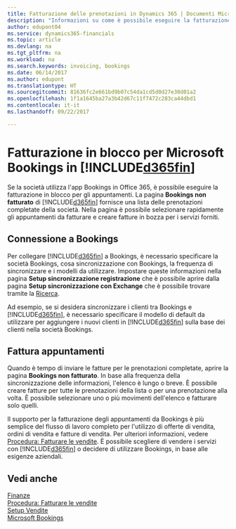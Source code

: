 ```yaml
---
title: Fatturazione delle prenotazioni in Dynamics 365 | Documenti Microsoft
description: "Informazioni su come è possibile eseguire la fatturazione da Microsoft Bookings in Dynamics 365 for Financials."
author: edupont04
ms.service: dynamics365-financials
ms.topic: article
ms.devlang: na
ms.tgt_pltfrm: na
ms.workload: na
ms.search.keywords: invoicing, bookings
ms.date: 06/14/2017
ms.author: edupont
ms.translationtype: HT
ms.sourcegitcommit: 81636fc2e661bd9b07c54da1cd5d0d27e30d01a2
ms.openlocfilehash: 1f1a1645ba27a3b42d67c11f7472c283ca44dbd1
ms.contentlocale: it-it
ms.lasthandoff: 09/22/2017

---
```

# <a name="bulk-invoicing-for-microsoft-bookings-in-included365finincludesd365finmdmd"></a>Fatturazione in blocco per Microsoft Bookings in [!INCLUDE[d365fin](includes/d365fin_md.md)]
Se la società utilizza l'app Bookings in Office 365, è possibile eseguire la fatturazione in blocco per gli appuntamenti. La pagina **Bookings non fatturato** di [!INCLUDE[d365fin](includes/d365fin_md.md)] fornisce una lista delle prenotazioni completate della società. Nella pagina è possibile selezionare rapidamente gli appuntamenti da fatturare e creare fatture in bozza per i servizi forniti.  

## <a name="connect-to-bookings"></a>Connessione a Bookings
Per collegare [!INCLUDE[d365fin](includes/d365fin_md.md)] a Bookings, è necessario specificare la società Bookings, cosa sincronizzazione con Bookings, la frequenza di sincronizzare e i modelli da utilizzare. Impostare queste informazioni nella pagina **Setup sincronizzazione registrazione** che è possibile aprire dalla pagina **Setup sincronizzazione con Exchange** che è possibile trovare tramite la [Ricerca](ui-search.md).  

Ad esempio, se si desidera sincronizzare i clienti tra Bookings e [!INCLUDE[d365fin](includes/d365fin_md.md)], è necessario specificare il modello di default da utilizzare per aggiungere i nuovi clienti in [!INCLUDE[d365fin](includes/d365fin_md.md)] sulla base dei clienti nella società Bookings.  

## <a name="invoice-appointments"></a>Fattura appuntamenti
Quando è tempo di inviare le fatture per le prenotazioni completate, aprire la pagina **Bookings non fatturato**. In base alla frequenza della sincronizzazione delle informazioni, l'elenco è lungo o breve. È possibile creare fatture per tutte le prenotazioni della lista o per una prenotazione alla volta. È possibile selezionare uno o più movimenti dell'elenco e fatturare solo quelli.  

Il supporto per la fatturazione degli appuntamenti da Bookings è più semplice del flusso di lavoro completo per l'utilizzo di offerte di vendita, ordini di vendita e fatture di vendita. Per ulteriori informazioni, vedere [Procedura: Fatturare le vendite](sales-how-invoice-sales.md). È possibile scegliere di vendere i servizi con [!INCLUDE[d365fin](includes/d365fin_md.md)] o decidere di utilizzare Bookings, in base alle esigenze aziendali.  

## <a name="see-also"></a>Vedi anche
[Finanze](finance.md)  
[Procedura: Fatturare le vendite](sales-how-invoice-sales.md)  
[Setup Vendite](sales-setup-sales.md)  
[Microsoft Bookings](https://products.office.com/en-us/business/scheduling-and-booking-app)  

